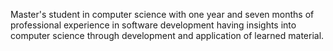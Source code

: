 Master's student in computer science with one year and seven months of professional experience in software development having insights into computer science through development and application of learned material. 
